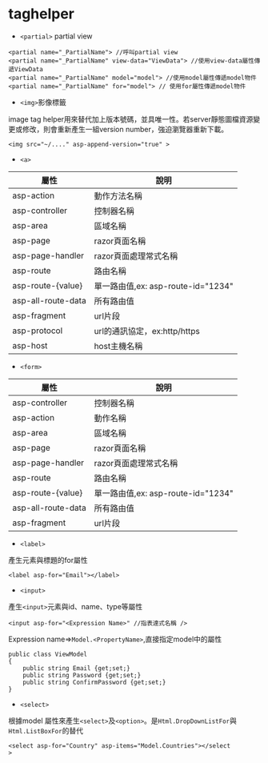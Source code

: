 # taghelper

- `<partial>` partial view

```aspx-csharp
<partial name="_PartialName"> //呼叫partial view
<partial name="_PartialName" view-data="ViewData"> //使用view-data屬性傳遞ViewData
<partial name="_PartialName" model="model"> //使用model屬性傳遞model物件
<partial name="_PartialName" for="model"> // 使用for屬性傳遞model物件
```

- `<img>`影像標籤

image tag helper用來替代<img>加上版本號碼，並具唯一性。若server靜態圖檔資源變更或修改，則會重新產生一組version number，強迫瀏覽器重新下載。

```razor
<img src="~/...." asp-append-version="true" >
```

- `<a>`

|屬性|說明|
|--|--|
|asp-action | 動作方法名稱|
|asp-controller | 控制器名稱|
|asp-area | 區域名稱|
|asp-page | razor頁面名稱|
|asp-page-handler | razor頁面處理常式名稱|
|asp-route | 路由名稱|
|asp-route-{value} | 單一路由值,ex: asp-route-id="1234"|
|asp-all-route-data | 所有路由值|
|asp-fragment | url片段|
|asp-protocol | url的通訊協定，ex:http/https|
|asp-host | host主機名稱|

- `<form>`

|屬性|說明|
|--|--|
| asp-controller| 控制器名稱 |
| asp-action | 動作名稱 |
| asp-area | 區域名稱 |
| asp-page | razor頁面名稱 |
|asp-page-handler | razor頁面處理常式名稱 |
|asp-route | 路由名稱 |
|asp-route-{value} | 單一路由值,ex: asp-route-id="1234" |
|asp-all-route-data | 所有路由值 |
|asp-fragment | url片段 |

- `<label>`

產生<label>元素與標題的for屬性

```razor
<label asp-for="Email"></label>
```

- `<input>`

產生`<input>`元素與id、name、type等屬性

```razor
<input asp-for="<Expression Name>" //指表達式名稱 />
```

Expression name=>`Model.<PropertyName>`,直接指定model中的屬性

```aspx-csharp
public class ViewModel
{
    public string Email {get;set;}
    public string Password {get;set;}
    public string ConfirmPassword {get;set;}
}
```

- `<select>` 

根據model 屬性來產生`<select>`及`<option>`。是`Html.DropDownListFor`與`Html.ListBoxFor`的替代

```razor
<select asp-for="Country" asp-items="Model.Countries"></select
>
```
